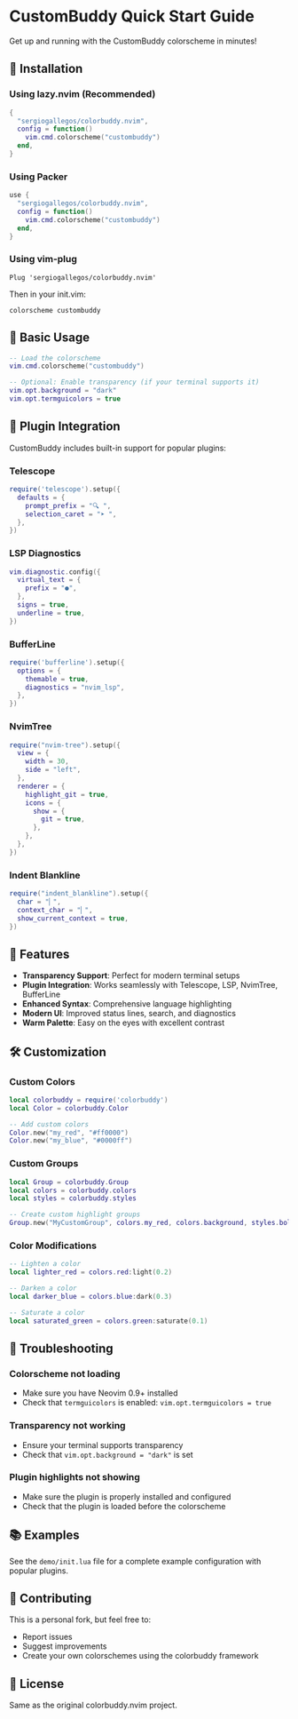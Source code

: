 # CustomBuddy Quick Start Guide

Get up and running with the CustomBuddy colorscheme in minutes!

## 🚀 Installation

### Using lazy.nvim (Recommended)

```lua
{
  "sergiogallegos/colorbuddy.nvim",
  config = function()
    vim.cmd.colorscheme("custombuddy")
  end,
}
```

### Using Packer

```lua
use {
  "sergiogallegos/colorbuddy.nvim",
  config = function()
    vim.cmd.colorscheme("custombuddy")
  end,
}
```

### Using vim-plug

```vim
Plug 'sergiogallegos/colorbuddy.nvim'
```

Then in your init.vim:
```vim
colorscheme custombuddy
```

## 🎨 Basic Usage

```lua
-- Load the colorscheme
vim.cmd.colorscheme("custombuddy")

-- Optional: Enable transparency (if your terminal supports it)
vim.opt.background = "dark"
vim.opt.termguicolors = true
```

## 🔧 Plugin Integration

CustomBuddy includes built-in support for popular plugins:

### Telescope
```lua
require('telescope').setup({
  defaults = {
    prompt_prefix = "🔍 ",
    selection_caret = "➤ ",
  },
})
```

### LSP Diagnostics
```lua
vim.diagnostic.config({
  virtual_text = {
    prefix = "●",
  },
  signs = true,
  underline = true,
})
```

### BufferLine
```lua
require('bufferline').setup({
  options = {
    themable = true,
    diagnostics = "nvim_lsp",
  },
})
```

### NvimTree
```lua
require("nvim-tree").setup({
  view = {
    width = 30,
    side = "left",
  },
  renderer = {
    highlight_git = true,
    icons = {
      show = {
        git = true,
      },
    },
  },
})
```

### Indent Blankline
```lua
require("indent_blankline").setup({
  char = "▏",
  context_char = "▏",
  show_current_context = true,
})
```

## 🎯 Features

- **Transparency Support**: Perfect for modern terminal setups
- **Plugin Integration**: Works seamlessly with Telescope, LSP, NvimTree, BufferLine
- **Enhanced Syntax**: Comprehensive language highlighting
- **Modern UI**: Improved status lines, search, and diagnostics
- **Warm Palette**: Easy on the eyes with excellent contrast

## 🛠️ Customization

### Custom Colors
```lua
local colorbuddy = require('colorbuddy')
local Color = colorbuddy.Color

-- Add custom colors
Color.new("my_red", "#ff0000")
Color.new("my_blue", "#0000ff")
```

### Custom Groups
```lua
local Group = colorbuddy.Group
local colors = colorbuddy.colors
local styles = colorbuddy.styles

-- Create custom highlight groups
Group.new("MyCustomGroup", colors.my_red, colors.background, styles.bold)
```

### Color Modifications
```lua
-- Lighten a color
local lighter_red = colors.red:light(0.2)

-- Darken a color
local darker_blue = colors.blue:dark(0.3)

-- Saturate a color
local saturated_green = colors.green:saturate(0.1)
```

## 🐛 Troubleshooting

### Colorscheme not loading
- Make sure you have Neovim 0.9+ installed
- Check that `termguicolors` is enabled: `vim.opt.termguicolors = true`

### Transparency not working
- Ensure your terminal supports transparency
- Check that `vim.opt.background = "dark"` is set

### Plugin highlights not showing
- Make sure the plugin is properly installed and configured
- Check that the plugin is loaded before the colorscheme

## 📚 Examples

See the `demo/init.lua` file for a complete example configuration with popular plugins.

## 🤝 Contributing

This is a personal fork, but feel free to:
- Report issues
- Suggest improvements
- Create your own colorschemes using the colorbuddy framework

## 📄 License

Same as the original colorbuddy.nvim project.
